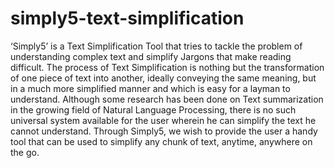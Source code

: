 # simply5-text-simplification
‘Simply5’ is a Text Simplification Tool that tries to tackle the problem of understanding complex text and simplify Jargons that make reading difficult. The process of Text Simplification is nothing but the transformation of one piece of text into another, ideally conveying the same meaning, but in a much more simplified manner and which is easy for a layman to understand. Although some research has been done on Text summarization in the growing field of Natural Language Processing, there is no such universal system available for the user wherein he can simplify the text he cannot understand. Through Simply5, we wish to provide the user a handy tool that can be used to simplify any chunk of text, anytime, anywhere on the go. 
